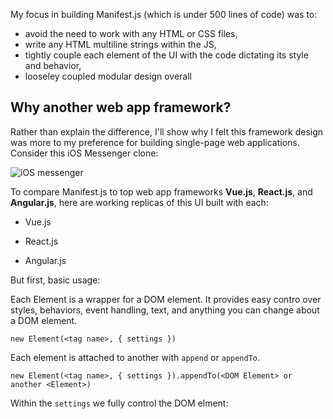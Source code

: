 My focus in building Manifest.js (which is under 500 lines of code) was to:

- avoid the need to work with any HTML or CSS files,
- write any HTML multiline strings within the JS,
- tightly couple each element of the UI with the code dictating its style and behavior,
- looseley coupled modular design overall

## Why another web app framework?

Rather than explain the difference, I'll show why I felt this framework design was more to my preference for building single-page web applications.
Consider this iOS Messenger clone:

![iOS messenger](https://www.iosapptemplates.com/wp-content/uploads/2018/09/chat-iphone-app-template-firebase-swift.png)

To compare Manifest.js to top web app frameworks **Vue.js**, **React.js**, and **Angular.js**, here are working replicas of this UI built with each:

- Vue.js

- React.js

- Angular.js

But first, basic usage:

Each Element is a wrapper for a DOM element. It provides easy contro over styles, behaviors, event handling, text, and anything you can change about a DOM element.

`new Element(<tag name>, { settings })`

Each element is attached to another with `append` or `appendTo`.

`new Element(<tag name>, { settings }).appendTo(<DOM Element> or another <Element>)`

Within the `settings` we fully control the DOM elment:

